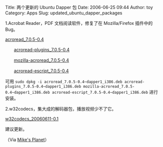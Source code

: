 Title: 两个更新的 Ubuntu Dapper 包
Date: 2006-06-25 09:44
Author: toy
Category: Apps
Slug: updated_ubuntu_dapper_packages

1.Acrobat Reader，PDF 文档阅读软件，修复了在 Mozilla/Firefox 插件中的
Bug。

[acroread\_7.0.5-0.4](http://mikesplanet.net/dapper/acroread_7.0.5-0.4~dapper1_i386.deb)  

　　[acroread-plugins\_7.0.5-0.4](http://mikesplanet.net/dapper/acroread-plugins_7.0.5-0.4~dapper1_i386.deb)  

　　[mozilla-acroread\_7.0.5-0.4](http://mikesplanet.net/dapper/mozilla-acroread_7.0.5-0.4~dapper1_i386.deb)  

　　[acroread-escript\_7.0.5-0.4](http://mikesplanet.net/dapper/acroread-escript_7.0.5-0.4~dapper1_i386.deb)

可用
`sudo dpkg -i acroread_7.0.5-0.4~dapper1_i386.deb acroread-plugins_7.0.5-0.4~dapper1_i386.deb mozilla-acroread_7.0.5-0.4~dapper1_i386.deb acroread-escript_7.0.5-0.4~dapper1_i386.deb`
进行安装。

2.w32codecs，集大成的解码器包，播放视频少不了它。

[w32codecs\_20060611-0.1](http://mikesplanet.net/dapper/w32codecs_20060611-0.1~dapper1_i386.deb)

建议更新。

（Via [Mike's Planet](http://www.mikesplanet.net/?p=38)）
